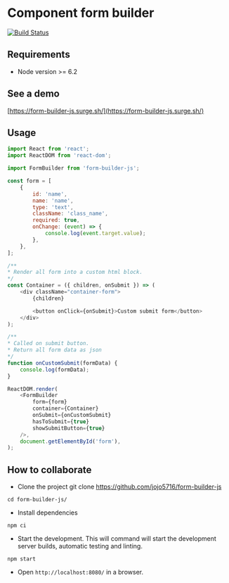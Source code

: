 # Component form builder #
[![Build Status](https://travis-ci.com/jojo5716/form-builder-js.svg?branch=master)](https://travis-ci.com/jojo5716/form-builder-js)

## Requirements ##

* Node version >= 6.2


## See a demo ##

[https://form-builder-js.surge.sh/](https://form-builder-js.surge.sh/)



## Usage ##
```javascript
import React from 'react';
import ReactDOM from 'react-dom';

import FormBuilder from 'form-builder-js';

const form = [
    {
        id: 'name',
        name: 'name',
        type: 'text',
        className: 'class_name',
        required: true,
        onChange: (event) => {
            console.log(event.target.value);
        },
    },
];

/**
* Render all form into a custom html block.
*/
const Container = ({ children, onSubmit }) => (
    <div className="container-form">
        {children}

        <button onClick={onSubmit}>Custom submit form</button>
    </div>
);

/**
* Called on submit button.
* Return all form data as json
*/
function onCustomSubmit(formData) {
    console.log(formData);
}

ReactDOM.render(
    <FormBuilder
        form={form}
        container={Container}
        onSubmit={onCustomSubmit}
        hasToSubmit={true}
        showSubmitButton={true}
    />,
    document.getElementById('form'),
);

```

## How to collaborate ##


* Clone the project git clone https://github.com/jojo5716/form-builder-js

```
cd form-builder-js/
```
* Install dependencies

```
npm ci
```

* Start the development. This will command will start the development server builds, automatic testing and linting.

```
npm start
```
* Open ```http://localhost:8080/``` in a browser.
